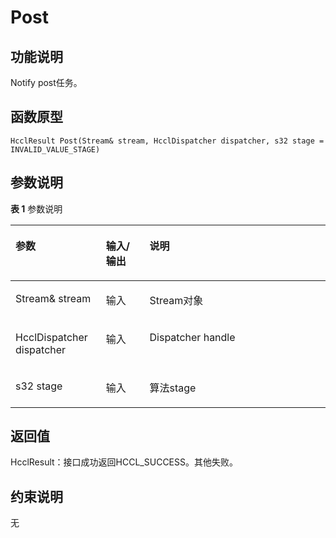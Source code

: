 # Post<a name="ZH-CN_TOPIC_0000001994627224"></a>

## 功能说明<a name="zh-cn_topic_0000001929459170_section3084mcpsimp"></a>

Notify post任务。

## 函数原型<a name="zh-cn_topic_0000001929459170_section3081mcpsimp"></a>

```
HcclResult Post(Stream& stream, HcclDispatcher dispatcher, s32 stage = INVALID_VALUE_STAGE)
```

## 参数说明<a name="zh-cn_topic_0000001929459170_section3087mcpsimp"></a>

**表 1**  参数说明

<a name="zh-cn_topic_0000001929459170_table3089mcpsimp"></a>
<table><thead align="left"><tr id="zh-cn_topic_0000001929459170_row3096mcpsimp"><th class="cellrowborder" valign="top" width="28.71%" id="mcps1.2.4.1.1"><p id="zh-cn_topic_0000001929459170_p3098mcpsimp"><a name="zh-cn_topic_0000001929459170_p3098mcpsimp"></a><a name="zh-cn_topic_0000001929459170_p3098mcpsimp"></a>参数</p>
</th>
<th class="cellrowborder" valign="top" width="13.86%" id="mcps1.2.4.1.2"><p id="zh-cn_topic_0000001929459170_p3100mcpsimp"><a name="zh-cn_topic_0000001929459170_p3100mcpsimp"></a><a name="zh-cn_topic_0000001929459170_p3100mcpsimp"></a>输入/输出</p>
</th>
<th class="cellrowborder" valign="top" width="57.43000000000001%" id="mcps1.2.4.1.3"><p id="zh-cn_topic_0000001929459170_p3102mcpsimp"><a name="zh-cn_topic_0000001929459170_p3102mcpsimp"></a><a name="zh-cn_topic_0000001929459170_p3102mcpsimp"></a>说明</p>
</th>
</tr>
</thead>
<tbody><tr id="zh-cn_topic_0000001929459170_row3104mcpsimp"><td class="cellrowborder" valign="top" width="28.71%" headers="mcps1.2.4.1.1 "><p id="zh-cn_topic_0000001929459170_p3106mcpsimp"><a name="zh-cn_topic_0000001929459170_p3106mcpsimp"></a><a name="zh-cn_topic_0000001929459170_p3106mcpsimp"></a>Stream&amp; stream</p>
</td>
<td class="cellrowborder" valign="top" width="13.86%" headers="mcps1.2.4.1.2 "><p id="zh-cn_topic_0000001929459170_p3108mcpsimp"><a name="zh-cn_topic_0000001929459170_p3108mcpsimp"></a><a name="zh-cn_topic_0000001929459170_p3108mcpsimp"></a>输入</p>
</td>
<td class="cellrowborder" valign="top" width="57.43000000000001%" headers="mcps1.2.4.1.3 "><p id="zh-cn_topic_0000001929459170_p3110mcpsimp"><a name="zh-cn_topic_0000001929459170_p3110mcpsimp"></a><a name="zh-cn_topic_0000001929459170_p3110mcpsimp"></a>Stream对象</p>
</td>
</tr>
<tr id="zh-cn_topic_0000001929459170_row3111mcpsimp"><td class="cellrowborder" valign="top" width="28.71%" headers="mcps1.2.4.1.1 "><p id="zh-cn_topic_0000001929459170_p3113mcpsimp"><a name="zh-cn_topic_0000001929459170_p3113mcpsimp"></a><a name="zh-cn_topic_0000001929459170_p3113mcpsimp"></a>HcclDispatcher dispatcher</p>
</td>
<td class="cellrowborder" valign="top" width="13.86%" headers="mcps1.2.4.1.2 "><p id="zh-cn_topic_0000001929459170_p3115mcpsimp"><a name="zh-cn_topic_0000001929459170_p3115mcpsimp"></a><a name="zh-cn_topic_0000001929459170_p3115mcpsimp"></a>输入</p>
</td>
<td class="cellrowborder" valign="top" width="57.43000000000001%" headers="mcps1.2.4.1.3 "><p id="zh-cn_topic_0000001929459170_p3117mcpsimp"><a name="zh-cn_topic_0000001929459170_p3117mcpsimp"></a><a name="zh-cn_topic_0000001929459170_p3117mcpsimp"></a>Dispatcher handle</p>
</td>
</tr>
<tr id="zh-cn_topic_0000001929459170_row3118mcpsimp"><td class="cellrowborder" valign="top" width="28.71%" headers="mcps1.2.4.1.1 "><p id="zh-cn_topic_0000001929459170_p3120mcpsimp"><a name="zh-cn_topic_0000001929459170_p3120mcpsimp"></a><a name="zh-cn_topic_0000001929459170_p3120mcpsimp"></a>s32 stage</p>
</td>
<td class="cellrowborder" valign="top" width="13.86%" headers="mcps1.2.4.1.2 "><p id="zh-cn_topic_0000001929459170_p3122mcpsimp"><a name="zh-cn_topic_0000001929459170_p3122mcpsimp"></a><a name="zh-cn_topic_0000001929459170_p3122mcpsimp"></a>输入</p>
</td>
<td class="cellrowborder" valign="top" width="57.43000000000001%" headers="mcps1.2.4.1.3 "><p id="zh-cn_topic_0000001929459170_p3124mcpsimp"><a name="zh-cn_topic_0000001929459170_p3124mcpsimp"></a><a name="zh-cn_topic_0000001929459170_p3124mcpsimp"></a>算法stage</p>
</td>
</tr>
</tbody>
</table>

## 返回值<a name="zh-cn_topic_0000001929459170_section3125mcpsimp"></a>

HcclResult：接口成功返回HCCL\_SUCCESS。其他失败。

## 约束说明<a name="zh-cn_topic_0000001929459170_section3128mcpsimp"></a>

无

